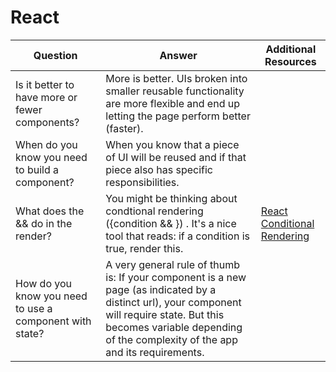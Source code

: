 
# React

| Question      | Answer        | Additional Resources |
| ------------- | ------------- | -------------------- |
| Is it better to have more or fewer components?  | More is better. UIs broken into smaller reusable functionality are more flexible and end up letting the page perform better (faster). |
| When do you know you need to build a component?  | When you know that a piece of UI will be reused and if that piece also has specific responsibilities.  |
| What does the && do in the render? | You might be thinking about condtional rendering ({condition && <some-ui>}) . It's a nice tool that reads: if a condition is true, render this. | [React Conditional Rendering](https://reactjs.org/docs/conditional-rendering.html#inline-if-with-logical--operator)
| How do you know you need to use a component with state? | A very general rule of thumb is: If your component is a new page (as indicated by a distinct url), your component will require state. But this becomes variable depending of the complexity of the app and its requirements. |